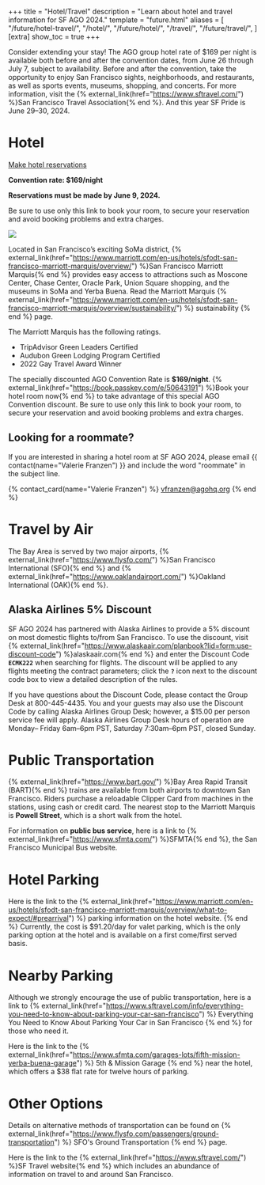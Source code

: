 +++
title = "Hotel/Travel"
description = "Learn about hotel and travel information for SF AGO 2024."
template = "future.html"
aliases = [
  "/future/hotel-travel/",
  "/hotel/",
  "/future/hotel/",
  "/travel/",
  "/future/travel/",
]
[extra]
show_toc = true
+++

Consider extending your stay! The AGO group hotel rate of $169 per night is available both before
and after the convention dates, from June 26 through July 7, subject to availability. Before
and after the convention, take the opportunity to enjoy San Francisco sights, neighborhoods, and
restaurants, as well as sports events, museums, shopping, and concerts. For more information, visit
the
{% external_link(href="https://www.sftravel.com/") %}San Francisco Travel Association{% end %}.
And this year SF Pride is June 29–30, 2024.

# Hotel

<div class="action-panel">
<a class="fancy-button" href="https://book.passkey.com/e/50643191" rel="external" target="_blank">Make hotel reservations</a>

**Convention rate: $169/night**

**Reservations must be made by June 9, 2024.**

Be sure to use only this link to book your room, to secure your reservation and avoid booking
problems and extra charges.

</div>

<div class="centered">
<img class="framed-photo not-too-big" src="/img/marriott-marquis.jpg" style="aspect-ratio: 800 / 450">
</div>

<p></p>


Located in San Francisco’s exciting SoMa district,
{% external_link(href="https://www.marriott.com/en-us/hotels/sfodt-san-francisco-marriott-marquis/overview/") %}San Francisco Marriott Marquis{% end %}
provides easy access to attractions such as Moscone Center, Chase Center, Oracle Park, Union Square
shopping, and the museums in SoMa and Yerba Buena. Read the Marriott Marquis
{% external_link(href="https://www.marriott.com/en-us/hotels/sfodt-san-francisco-marriott-marquis/overview/sustainability/") %}
sustainability
{% end %}
page.

The Marriott Marquis has the following ratings.
* TripAdvisor Green Leaders Certified
* Audubon Green Lodging Program Certified
* 2022 Gay Travel Award Winner

The specially discounted AGO Convention Rate is **$169/night**.
{% external_link(href="https://book.passkey.com/e/50643191") %}Book your hotel room now{% end %}
to take advantage of this special AGO Convention discount. Be sure to use only this link to book
your room, to secure your reservation and avoid booking problems and extra charges.

## Looking for a roommate?

If you are interested in sharing a hotel room at SF AGO 2024, please email {{ contact(name="Valerie Franzen") }}
and include the word "roommate" in the subject line.

{% contact_card(name="Valerie Franzen") %}
<a href="mailto:vfranzen@agohq.org">vfranzen@agohq.org</a>
{% end %}

# Travel by Air

The Bay Area is served by two major airports,
{% external_link(href="https://www.flysfo.com/") %}San Francisco International (SFO){% end %}
and
{% external_link(href="https://www.oaklandairport.com/") %}Oakland International (OAK){% end %}.

## Alaska Airlines 5% Discount

SF AGO 2024 has partnered with Alaska Airlines to provide a 5% discount on most domestic flights
to/from San Francisco. To use the discount, visit
{% external_link(href="https://www.alaskaair.com/planbook?lid=form:use-discount-code") %}alaskaair.com{% end %}
and enter the Discount Code **`ECMK222`** when searching for flights. The discount will be applied
to any flights meeting the contract parameters; click the **`?`** icon next to the discount
code box to view a detailed description of the rules.

If you have questions about the Discount Code, please contact the Group Desk at 800-445-4435. You
and your guests may also use the Discount Code by calling Alaska Airlines Group Desk; however, a
$15.00 per person service fee will apply. Alaska Airlines Group Desk hours of operation are Monday–
Friday 6am–6pm PST, Saturday 7:30am–6pm PST, closed Sunday.

# Public Transportation

{% external_link(href="https://www.bart.gov/") %}Bay Area Rapid Transit (BART){% end %}
trains are available from both airports to downtown San Francisco. Riders purchase a reloadable
Clipper Card from machines in the stations, using cash or credit card. The nearest stop to the
Marriott Marquis is **Powell Street**, which is a short walk from the hotel.

For information on **public bus service**, here is a link to
{% external_link(href="https://www.sfmta.com/") %}SFMTA{% end %},
the San Francisco Municipal Bus website.

# Hotel Parking

Here is the link to the
{% external_link(href="https://www.marriott.com/en-us/hotels/sfodt-san-francisco-marriott-marquis/overview/what-to-expect/#prearrival") %}
parking information on the hotel website.
{% end %}
Currently, the cost is $91.20/day for valet parking, which is the only parking option at the hotel
and is available on a first come/first served basis.

# Nearby Parking

Although we strongly encourage the use of public transportation, here is a link to
{% external_link(href="https://www.sftravel.com/info/everything-you-need-to-know-about-parking-your-car-san-francisco") %}
Everything You Need to Know About Parking Your Car in San Francisco
{% end %}
for those who need it.

Here is the link to the
{% external_link(href="https://www.sfmta.com/garages-lots/fifth-mission-yerba-buena-garage") %}
5th & Mission Garage
{% end %}
near the hotel, which offers a $38 flat rate for twelve hours of parking.

# Other Options

Details on alternative methods of transportation can be found on
{% external_link(href="https://www.flysfo.com/passengers/ground-transportation") %}
SFO's Ground Transportation
{% end %}
page.

Here is the link to the
{% external_link(href="https://www.sftravel.com/") %}SF Travel website{% end %}
which includes an abundance of information on travel to and around San Francisco.

<div class="bottom-ad">
  <div class="bottom-ad-placeholder"></div>
</div>
